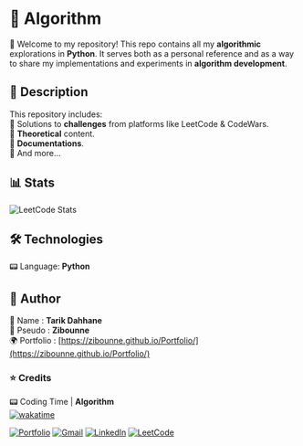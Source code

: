 # 📌 Algorithm

🔹 Welcome to my repository! This repo contains all my **algorithmic** explorations in **Python**. It serves both as a personal reference and as a way to share my implementations and experiments in **algorithm development**.

## 📜 Description

This repository includes:<br>
🔹 Solutions to **challenges** from platforms like LeetCode & CodeWars.<br>
🔹 **Theoretical** content.<br>
🔹 **Documentations**.<br>
🔹 And more...

## 📊 Stats

![LeetCode Stats](https://leetcard.jacoblin.cool/zibounne?ext=heatmap&theme=dark)

## 🛠️ Technologies

📟 Language: **Python**<br>

## 👤 Author

📝 Name : **Tarik Dahhane**
<br>
📝 Pseudo : **Zibounne**
<br>
🌍 Portfolio : [https://zibounne.github.io/Portfolio/](https://zibounne.github.io/Portfolio/)

### ⭐ Credits

📟 Coding Time | **Algorithm**
<br>
[![wakatime](https://wakatime.com/badge/user/018ee67a-8597-4af3-ab6a-199ac4f20f9d/project/2341db61-ecba-46eb-8e16-8ca9bcce4a5f.svg)](https://wakatime.com/badge/user/018ee67a-8597-4af3-ab6a-199ac4f20f9d/project/2341db61-ecba-46eb-8e16-8ca9bcce4a5f)
<br>

[![Portfolio](https://img.shields.io/badge/Portfolio-%23000000.svg?style=for-the-badge)](https://zibounne.github.io/Portfolio/) [![Gmail](https://img.shields.io/badge/Gmail-D14836?style=for-the-badge&logo=gmail&logoColor=white)](mailto:tarik.dahhane.pro@gmail.com) [![LinkedIn](https://img.shields.io/badge/linkedin-%230077B5.svg?style=for-the-badge&logo=linkedin&logoColor=white)](https://www.linkedin.com/in/tarik-dahhane-0777b3313)  [![LeetCode](https://img.shields.io/badge/LeetCode-FFA116?style=for-the-badge&logo=leetcode&logoColor=white)](https://leetcode.com/u/zibounne/)
